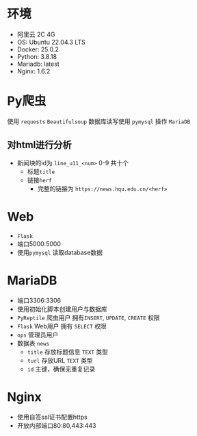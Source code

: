 # 环境
- 阿里云 2C 4G
- OS: Ubuntu 22.04.3 LTS
- Docker: 25.0.2
- Python: 3.8.18
- Mariadb: latest
- Nginx: 1.6.2

# Py爬虫  

使用 `requests` `Beautifulsoup`
数据库读写使用 `pymysql` 操作 `MariaDB`  

## 对html进行分析

- 新闻块的id为 `line_u11_<num>` 0-9 共十个
  - 标题`title`
  - 链接`herf`
    - 完整的链接为 `https://news.hqu.edu.cn/<herf>`

# Web  

- `Flask`  
- 端口5000:5000  
- 使用`pymysql` 读取database数据 
# MariaDB  

- 端口3306:3306  
- 使用初始化脚本创建用户与数据库  
- `PyReptile` 爬虫用户 拥有`INSERT`, `UPDATE`, `CREATE` 权限  
- `Flask` Web用户 拥有 `SELECT` 权限  
- `ops` 管理员用户  
- 数据表 `news`
  - `title` 存放标题信息 `TEXT` 类型
  - `turl` 存放URL `TEXT` 类型
  - `id` 主键，确保无重复记录
 
# Nginx  

- 使用自签ssl证书配置https  
- 开放内部端口80:80,443:443  
